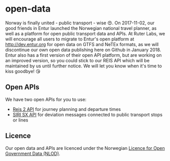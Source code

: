 # open-data
Norway is finally united - public transport - wise 😍. On 2017-11-02, our good friends in Entur launched the Norwegian national travel planner, as well as a platform for open public transport data and APIs.
At Ruter Labs, we will encourage all users to migrate to Entur's open platform at http://dev.entur.org for open data on GTFS and NeTEx formats, as we will discontinue our own open data publishing here on Github in January 2018.
Entur also has a first version of their open API platform, but are working on an improved version, so you could stick to our REIS API which will be maintained by us until further notice. We will let you know when it's time to kiss goodbye! 😘

## Open APIs

We have two open APIs for you to use:
* [Reis 2 API](http://reisapi.ruter.no/help) for journey planning and departure times
* [SIRI SX API](http://sirisx.ruter.no/help) for deviation messages connected to public transport stops or lines

## Licence
Our open data and APIs are licenced under the Norwegian [Licence for Open Government Data (NLOD)](http://data.norge.no/nlod/en).

